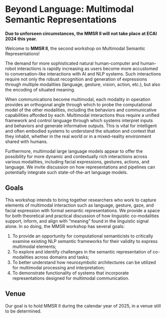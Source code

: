 # Beyond Language: Multimodal Semantic Representations

**Due to unforseen circumstances, the MMSR II will not take place at ECAI 2024 this year.**

Welcome to **MMSR II**, the second workshop on Multimodal Semantic Representations!

The demand for more sophisticated natural human-computer and human-robot interactions is rapidly increasing as users become more accustomed to conversation-like interactions with AI and NLP systems. Such interactions require not only the robust recognition and generation of expressions through multiple modalities (language, gesture, vision, action, etc.), but also the encoding of situated meaning.

When communications become multimodal, each modality in operation provides an orthogonal angle through which to probe the computational model of the other modalities, including the behaviors and communicative capabilities afforded by each. Multimodal interactions thus require a unified framework and control language through which systems interpret inputs and behaviors and generate informative outputs. This is vital for intelligent and often embodied systems to understand the situation and context that they inhabit, whether in the real world or in a mixed-reality environment shared with humans.

Furthermore, multimodal large language models appear to offer the possibility for more dynamic and contextually rich interactions across various modalities, including facial expressions, gestures, actions, and language. We invite discussion on how representations and pipelines can potentially integrate such state-of-the-art language models.

## Goals

This workshop intends to bring together researchers who work to capture elements of multimodal interaction such as language, gesture, gaze, and facial expression with formal semantic representations. We provide a space for both theoretical and practical discussion of how linguistic co-modalities support, inform, and align with “meaning” found in the linguistic signal alone. In so doing, the MMSR workshop has several goals:

1. To provide an opportunity for computational semanticists to critically examine existing NLP semantic frameworks for their validity to express multimodal elements;
2. To explore and identify challenges in the semantic representation of co-modalities across domains and tasks;
3. To better understand how neurosymbolic architectures can be utilized for multimodal processing and interpretation;
4. To demonstrate functionality of systems that incorporate representations designed for multimodal communication.

## Venue

Our goal is to hold MMSR II during the calendar year of 2025, in a venue still to be determined.

<!--- ## Contact email

[mmsr.workshop.2021@gmail.com](mailto:mmsr.workshop.2021@gmail.com) --->
